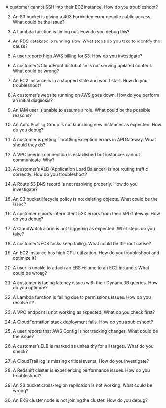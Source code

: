 

A customer cannot SSH into their EC2 instance. How do you troubleshoot?

2. An S3 bucket is giving a 403 Forbidden error despite public access. What could be the issue?

3. A Lambda function is timing out. How do you debug this?

4. An RDS database is running slow. What steps do you take to identify the cause?

5. A user reports high AWS billing for S3. How do you investigate?

6. A customer’s CloudFront distribution is not serving updated content. What could be wrong?

7. An EC2 instance is in a stopped state and won’t start. How do you troubleshoot?

8. A customer’s website running on AWS goes down. How do you perform an initial diagnosis?

9. An IAM user is unable to assume a role. What could be the possible reasons?

10. An Auto Scaling Group is not launching new instances as expected. How do you debug?

11. A customer is getting ThrottlingException errors in API Gateway. What should they do?

12. A VPC peering connection is established but instances cannot communicate. Why?

13. A customer’s ALB (Application Load Balancer) is not routing traffic correctly. How do you troubleshoot?

14. A Route 53 DNS record is not resolving properly. How do you investigate?

15. An S3 bucket lifecycle policy is not deleting objects. What could be the issue?

16. A customer reports intermittent 5XX errors from their API Gateway. How do you debug?

17. A CloudWatch alarm is not triggering as expected. What steps do you take?

18. A customer’s ECS tasks keep failing. What could be the root cause?

19. An EC2 instance has high CPU utilization. How do you troubleshoot and optimize it?

20. A user is unable to attach an EBS volume to an EC2 instance. What could be wrong?

21. A customer is facing latency issues with their DynamoDB queries. How do you optimize?

22. A Lambda function is failing due to permissions issues. How do you resolve it?

23. A VPC endpoint is not working as expected. What do you check first?

24. A CloudFormation stack deployment fails. How do you troubleshoot?

25. A user reports that AWS Config is not tracking changes. What could be the issue?

26. A customer’s ELB is marked as unhealthy for all targets. What do you check?

27. A CloudTrail log is missing critical events. How do you investigate?

28. A Redshift cluster is experiencing performance issues. How do you troubleshoot?

29. An S3 bucket cross-region replication is not working. What could be wrong?

30. An EKS cluster node is not joining the cluster. How do you debug?
